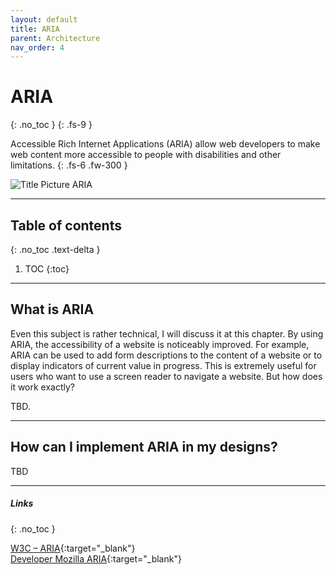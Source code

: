 ```yaml
---
layout: default
title: ARIA
parent: Architecture
nav_order: 4
---
```


# ARIA
{: .no_toc }
{: .fs-9 }

Accessible Rich Internet Applications (ARIA) allow web developers to make web content more accessible to people with disabilities and other limitations. 
{: .fs-6 .fw-300 }

<img src="{{ '/assets/images/ARIA.png' | prepend: site.baseurl }}" alt="Title Picture ARIA" title="Title Picture ARIA"/>

---


## Table of contents
{: .no_toc .text-delta }

1. TOC
{:toc}

---

## What is ARIA

Even this subject is rather technical, I will discuss it at this chapter. By using ARIA, the accessibility of a website is noticeably improved. For example, ARIA can be used to add form descriptions to the content of a website or to display indicators of current value in progress. This is extremely useful for users who want to use a screen reader to navigate a website. But how does it work exactly?

TBD.

---

## How can I implement ARIA in my designs?

TBD

---

##### Links
{: .no_toc }

[W3C – ARIA](https://www.w3.org/WAI/standards-guidelines/aria/ "W3C: WAI-ARIA Overview"){:target="_blank"} <br>
[Developer Mozilla ARIA](https://developer.mozilla.org/en-US/docs/Web/Accessibility/ARIA "Developer Mozilla ARIA"){:target="_blank"}
